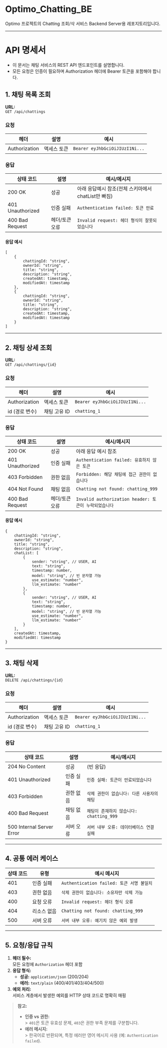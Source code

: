 # Optimo_Chatting_BE

Optimo 프로젝트의 Chatting 조회/삭 서비스 Backend Server용 레포지토리입니다.

---

# API 명세서
- 이 문서는 채팅 서비스의 REST API 엔드포인트를 설명합니다. 
- 모든 요청은 인증이 필요하며 Authorization 헤더에 Bearer 토큰을 포함해야 합니다.

## 1. 채팅 목록 조회

**URL:**  
`GET /api/chattings`

### 요청

| 헤더             | 설명            | 예시                     |
|------------------|----------------|--------------------------|
| Authorization    | 액세스 토큰    | `Bearer eyJhbGciOiJIUzI1Ni...` |

### 응답

| 상태 코드         | 설명          | 예시/메시지                            |
|------------------|---------------|-----------------------------------|
| 200 OK           | 성공          | 아래 응답예시 참조(전체 스키마에서 chatList만 빠짐) |
| 401 Unauthorized | 인증 실패     | `Authentication failed: 토큰 만료`    |
| 400 Bad Request  | 헤더/토큰 오류 | `Invalid request: 헤더 형식이 잘못되었습니다` |

#### 응답 예시
```
[
    {
        chattingId: "string",
        ownerId: "string",
        title: "string",
        description: "string",
        createdAt: timestamp,
        modifiedAt: timestamp
    },
    {
        chattingId: "string",
        ownerId: "string",
        title: "string",
        description: "string",
        createdAt: timestamp,
        modifiedAt: timestamp
    }
]
```


---

## 2. 채팅 상세 조회

**URL:**  
`GET /api/chattings/{id}`

### 요청

| 헤더             | 설명            | 예시                     |
|------------------|----------------|--------------------------|
| Authorization    | 액세스 토큰    | `Bearer eyJhbGciOiJIUzI1Ni...` |
| id (경로 변수)   | 채팅 고유 ID   | `chatting_1`             |

### 응답

| 상태 코드         | 설명          | 예시/메시지      |
|------------------|---------------|-------------|
| 200 OK           | 성공          | 아래 응답 예시 참조 |
| 401 Unauthorized | 인증 실패     | `Authentication failed: 유효하지 않은 토큰` |
| 403 Forbidden    | 권한 없음     | `Forbidden: 해당 채팅에 접근 권한이 없습니다` |
| 404 Not Found    | 채팅 없음     | `Chatting not found: chatting_999` |
| 400 Bad Request  | 헤더/토큰 오류 | `Invalid authorization header: 토큰이 누락되었습니다` |

#### 응답 예시
```
{
	chattingId: "string",
	ownerId: "string",
	title: "string",
	description: "string",
	chatList: [
		{
			sender: "string", // USER, AI
			text: "string",
			timestamp: number,
			model: "string", // 빈 문자열 가능
			use_estimate: "number",
			llm_estimate: "number"
		},
		{
			sender: "string", // USER, AI
			text: "string",
			timestamp: number,
			model: "string", // 빈 문자열 가능
			use_estimate: "number",
			llm_estimate: "number"
		}
	],
	createdAt: timestamp,
	modifiedAt: timestamp
}
```


---

## 3. 채팅 삭제

**URL:**  
`DELETE /api/chattings/{id}`

### 요청

| 헤더             | 설명            | 예시                     |
|------------------|----------------|--------------------------|
| Authorization    | 액세스 토큰    | `Bearer eyJhbGciOiJIUzI1Ni...` |
| id (경로 변수)   | 채팅 고유 ID   | `chatting_1`             |

### 응답

| 상태 코드         | 설명          | 예시/메시지 |
|------------------|---------------|-------------|
| 204 No Content   | 성공          | (빈 응답)   |
| 401 Unauthorized | 인증 실패     | `인증 실패: 토큰이 만료되었습니다` |
| 403 Forbidden    | 권한 없음     | `삭제 권한이 없습니다: 다른 사용자의 채팅` |
| 400 Bad Request  | 채팅 없음     | `채팅이 존재하지 않습니다: chatting_999` |
| 500 Internal Server Error | 서버 오류 | `서버 내부 오류: 데이터베이스 연결 실패` |

---

## 4. 공통 에러 케이스

| 상태 코드 | 유형         | 예시 메시지                       |
|-----------|--------------|-----------------------------------|
| 401       | 인증 실패    | `Authentication failed: 토큰 서명 불일치` |
| 403       | 권한 없음    | `삭제 권한이 없습니다: 소유자만 삭제 가능` |
| 400       | 요청 오류    | `Invalid request: 헤더 형식 오류` |
| 404       | 리소스 없음  | `Chatting not found: chatting_999` |
| 500       | 서버 오류    | `서버 내부 오류: 예기치 않은 예외 발생` |

---

## 5. 요청/응답 규칙

1. **헤더 필수:**  
   모든 요청에 `Authorization` 헤더 포함
2. **응답 형식:**
    - **성공:** `application/json` (200/204)
    - **에러:** `text/plain` (400/401/403/404/500)
3. **예외 처리:**  
   서비스 계층에서 발생한 예외를 HTTP 상태 코드로 명확히 매핑

> **참고:**
> - **인증 vs 권한:**  
    >   `401`은 토큰 유효성 문제, `403`은 권한 부족 문제를 구분합니다.
> - **에러 메시지:**  
    >   한국어로 반환되며, 특정 에러만 영어 메시지 사용 (예: `Authentication failed`).
